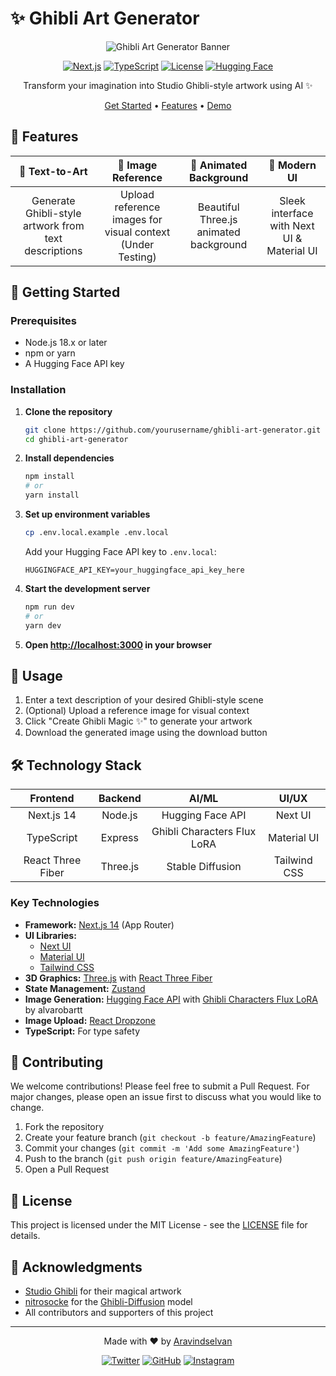 # ✨ Ghibli Art Generator

<div align="center">

![Ghibli Art Generator Banner](https://raw.githubusercontent.com/Aravinds2006/ghibli-art-generator/main/public/banner.png)

[![Next.js](https://img.shields.io/badge/Next.js-14-black?logo=next.js)](https://nextjs.org/)
[![TypeScript](https://img.shields.io/badge/TypeScript-5.0-blue?logo=typescript)](https://www.typescriptlang.org/)
[![License](https://img.shields.io/badge/License-MIT-green.svg)](LICENSE)
[![Hugging Face](https://img.shields.io/badge/Hugging%20Face-API-orange?logo=huggingface)](https://huggingface.co/)

Transform your imagination into Studio Ghibli-style artwork using AI ✨

[Get Started](#getting-started) • [Features](#features) • [Demo](#demo)

</div>

## 🌟 Features

<div align="center">

| 🎨 Text-to-Art | 📸 Image Reference | 🌟 Animated Background | 🎯 Modern UI |
|:-------------:|:-----------------:|:-------------------:|:-----------:|
| Generate Ghibli-style artwork from text descriptions | Upload reference images for visual context (Under Testing) | Beautiful Three.js animated background | Sleek interface with Next UI & Material UI |

</div>

## 🚀 Getting Started

### Prerequisites

- Node.js 18.x or later
- npm or yarn
- A Hugging Face API key

### Installation

1. **Clone the repository**
   ```bash
   git clone https://github.com/yourusername/ghibli-art-generator.git
   cd ghibli-art-generator
   ```

2. **Install dependencies**
   ```bash
   npm install
   # or
   yarn install
   ```

3. **Set up environment variables**
   ```bash
   cp .env.local.example .env.local
   ```
   Add your Hugging Face API key to `.env.local`:
   ```
   HUGGINGFACE_API_KEY=your_huggingface_api_key_here
   ```

4. **Start the development server**
   ```bash
   npm run dev
   # or
   yarn dev
   ```

5. **Open [http://localhost:3000](http://localhost:3000) in your browser**

## 🎨 Usage

1. Enter a text description of your desired Ghibli-style scene
2. (Optional) Upload a reference image for visual context
3. Click "Create Ghibli Magic ✨" to generate your artwork
4. Download the generated image using the download button

## 🛠️ Technology Stack

<div align="center">

| Frontend | Backend | AI/ML | UI/UX |
|:--------:|:-------:|:-----:|:-----:|
| Next.js 14 | Node.js | Hugging Face API | Next UI |
| TypeScript | Express | Ghibli Characters Flux LoRA | Material UI |
| React Three Fiber | Three.js | Stable Diffusion | Tailwind CSS |

</div>

### Key Technologies

- **Framework:** [Next.js 14](https://nextjs.org/) (App Router)
- **UI Libraries:** 
  - [Next UI](https://nextui.org/)
  - [Material UI](https://mui.com/)
  - [Tailwind CSS](https://tailwindcss.com/)
- **3D Graphics:** [Three.js](https://threejs.org/) with [React Three Fiber](https://github.com/pmndrs/react-three-fiber)
- **State Management:** [Zustand](https://github.com/pmndrs/zustand)
- **Image Generation:** [Hugging Face API](https://huggingface.co/) with [Ghibli Characters Flux LoRA](https://huggingface.co/alvarobartt/ghibli-characters-flux-lora) by alvarobartt
- **Image Upload:** [React Dropzone](https://react-dropzone.js.org/)
- **TypeScript:** For type safety

## 🤝 Contributing

We welcome contributions! Please feel free to submit a Pull Request. For major changes, please open an issue first to discuss what you would like to change.

1. Fork the repository
2. Create your feature branch (`git checkout -b feature/AmazingFeature`)
3. Commit your changes (`git commit -m 'Add some AmazingFeature'`)
4. Push to the branch (`git push origin feature/AmazingFeature`)
5. Open a Pull Request

## 📝 License

This project is licensed under the MIT License - see the [LICENSE](LICENSE) file for details.

## 🙏 Acknowledgments

- [Studio Ghibli](https://www.ghibli.jp/) for their magical artwork
- [nitrosocke](https://huggingface.co/nitrosocke) for the [Ghibli-Diffusion](https://huggingface.co/nitrosocke/Ghibli-Diffusion) model
- All contributors and supporters of this project

---

<div align="center">

Made with ❤️ by [Aravindselvan](https://github.com/Aravinds2006)

[![Twitter](https://img.shields.io/badge/Twitter-@Aravinds2006-blue?logo=twitter)](https://twitter.com/Aravinds2006)
[![GitHub](https://img.shields.io/badge/GitHub-Aravinds2006-black?logo=github)](https://github.com/Aravinds2006)
[![Instagram](https://img.shields.io/badge/Instagram-nova__trades-pink?logo=instagram)](https://instagram.com/nova__trades)

</div>
